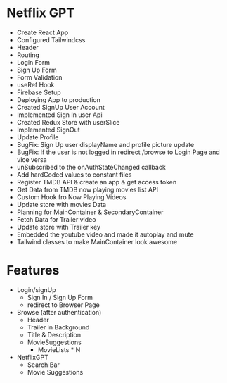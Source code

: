 # Netflix GPT

- Create React App
- Configured Tailwindcss
- Header
- Routing
- Login Form
- Sign Up Form
- Form Validation
- useRef Hook
- Firebase Setup
- Deploying App to production
- Created SignUp User Account
- Implemented Sign In user Api
- Created Redux Store with userSlice
- Implemented SignOut
- Update Profile
- BugFix: Sign Up user displayName and profile picture update
- BugFix: If the user is not logged in redirect /browse to Login Page and vice versa
- unSubscribed to the onAuthStateChanged callback
- Add hardCoded values to constant files
- Register TMDB API & create an app & get access token
- Get Data from TMDB now playing movies list API 
- Custom Hook fro Now Playing Videos
- Update store with movies Data
- Planning for MainContainer & SecondaryContainer
- Fetch Data for Trailer video
- Update store with Trailer key
- Embedded the youtube video and made it autoplay and mute
- Tailwind classes to make MainContainer look awesome
# Features

- Login/signUp 
    - Sign In / Sign Up Form
    - redirect to Browser Page
- Browse (after authentication)
    - Header
    - Trailer in Background
    - Title & Description
    - MovieSuggestions
        - MovieLists * N
- NetflixGPT
    - Search Bar
    - Movie Suggestions
